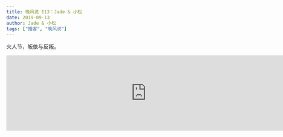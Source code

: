 ```yaml
---
title: 晚风说 E13：Jade & 小松
date: 2019-09-13
author: Jade & 小松
tags: ["播客", "晚风说"]
---
```


火人节，皈依与反叛。

<!--more-->

<iframe src="https://fireside.fm/player/v2/trfV16OE+soQMbCGK?theme=dark" width="740" height="200" frameborder="0" scrolling="no"></iframe>